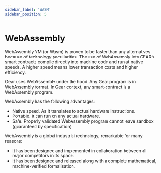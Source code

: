 ```yaml
---
sidebar_label: 'WASM'
sidebar_position: 5
---
```


# WebAssembly

WebAssembly VM (or Wasm) is proven to be faster than any alternatives because of technology peculiarities. The use of WebAssembly lets GEAR’s smart contracts compile directly into machine code and run at native speeds. A higher speed means lower transaction costs and higher efficiency.

Gear uses WebAssembly under the hood. Any Gear program is in WebAssembly format. In Gear context, any smart-contract is a WebAssembly program.

WebAssembly has the following advantages:

 - Native speed. As it translates to actual hardware instructions.
 - Portable. It can run on any actual hardware.
 - Safe. Properly validated WebAssembly program cannot leave sandbox (guaranteed by specification).
 
WebAssembly is a global industrial technology, remarkable for many reasons:

 - It has been designed and implemented in collaboration between all major competitors in its space.
 - It has been designed and released along with a complete mathematical, machine-verified formalisation.

